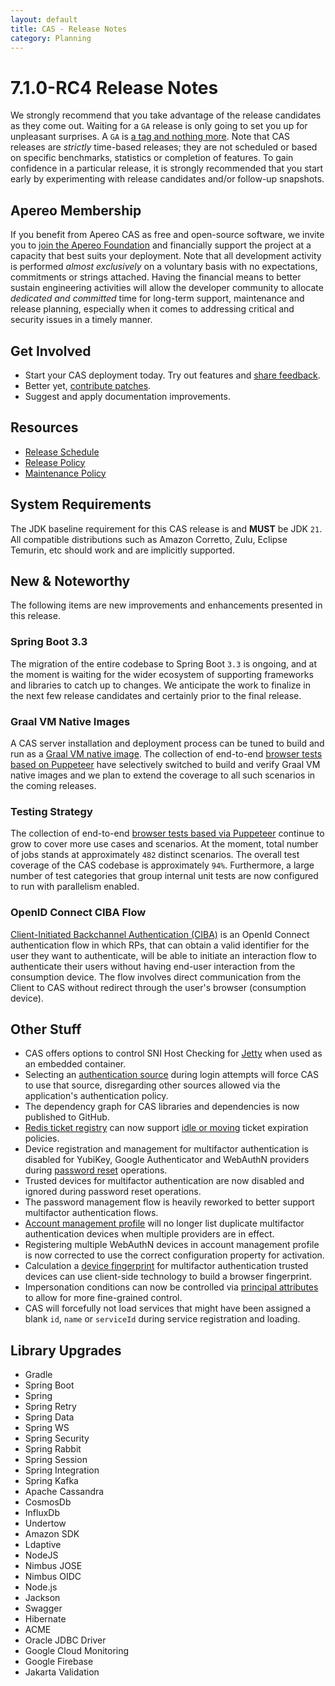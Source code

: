 ```yaml
---
layout: default
title: CAS - Release Notes
category: Planning
---
```


# 7.1.0-RC4 Release Notes

We strongly recommend that you take advantage of the release candidates as they come out. Waiting for a `GA` release is only going to set
you up for unpleasant surprises. A `GA` is [a tag and nothing more](https://apereo.github.io/2017/03/08/the-myth-of-ga-rel/). Note
that CAS releases are *strictly* time-based releases; they are not scheduled or based on specific benchmarks,
statistics or completion of features. To gain confidence in a particular
release, it is strongly recommended that you start early by experimenting with release candidates and/or follow-up snapshots.

## Apereo Membership

If you benefit from Apereo CAS as free and open-source software, we invite you
to [join the Apereo Foundation](https://www.apereo.org/content/apereo-membership)
and financially support the project at a capacity that best suits your deployment. Note that all development activity is performed
*almost exclusively* on a voluntary basis with no expectations, commitments or strings attached. Having the financial means to better
sustain engineering activities will allow the developer community to allocate *dedicated and committed* time for long-term support,
maintenance and release planning, especially when it comes to addressing critical and security issues in a timely manner.

## Get Involved

- Start your CAS deployment today. Try out features and [share feedback](/cas/Mailing-Lists.html).
- Better yet, [contribute patches](/cas/developer/Contributor-Guidelines.html).
- Suggest and apply documentation improvements.

## Resources

- [Release Schedule](https://github.com/apereo/cas/milestones)
- [Release Policy](/cas/developer/Release-Policy.html)
- [Maintenance Policy](/cas/developer/Maintenance-Policy.html)

## System Requirements

The JDK baseline requirement for this CAS release is and **MUST** be JDK `21`. All compatible distributions
such as Amazon Corretto, Zulu, Eclipse Temurin, etc should work and are implicitly supported.

## New & Noteworthy

The following items are new improvements and enhancements presented in this release.

### Spring Boot 3.3

The migration of the entire codebase to Spring Boot `3.3` is ongoing, and at the
moment is waiting for the wider ecosystem of supporting frameworks and libraries to catch up to
changes. We anticipate the work to finalize in the next few release candidates and certainly prior to the final release.

### Graal VM Native Images

A CAS server installation and deployment process can be tuned to build and run
as a [Graal VM native image](../installation/GraalVM-NativeImage-Installation.html).
The collection of end-to-end [browser tests based on Puppeteer](../../developer/Test-Process.html) have selectively switched
to build and verify Graal VM native images and we plan to extend the coverage to all such scenarios in the coming releases.

### Testing Strategy

The collection of end-to-end [browser tests based via Puppeteer](../../developer/Test-Process.html) continue to grow to cover more use cases
and scenarios. At the moment, total number of jobs stands at approximately `482` distinct scenarios. The overall
test coverage of the CAS codebase is approximately `94%`. Furthermore, a large number of test categories that group internal unit tests
are now configured to run with parallelism enabled.

### OpenID Connect CIBA Flow

[Client-Initiated Backchannel Authentication (CIBA)](../authentication/OIDC-Authentication-CIBA.html) is 
an OpenId Connect authentication flow in which RPs, that can obtain a valid 
identifier for the user they want to authenticate, will be able to initiate an interaction flow to authenticate their 
users without having end-user interaction from the consumption device. The flow involves direct communication from the 
Client to CAS without redirect through the user's browser (consumption device).

## Other Stuff
          
- CAS offers options to control SNI Host Checking for [Jetty](../installation/Configuring-Servlet-Container-Embedded-Jetty.html) when used as an embedded container.
- Selecting an [authentication source](../authentication/Configuring-Authentication-Policy-SourceSelection.html) during login attempts will force CAS to use that source, disregarding other sources allowed via the application's authentication policy.
- The dependency graph for CAS libraries and dependencies is now published to GitHub.
- [Redis ticket registry](../ticketing/Redis-Ticket-Registry.html) can now support [idle or moving](../ticketing/Configuring-Ticket-Expiration-Policy-TGT.html) ticket expiration policies.
- Device registration and management for multifactor authentication is disabled for YubiKey, Google Authenticator and WebAuthN providers during [password reset](../password_management/Password-Management-Reset.html) operations.
- Trusted devices for multifactor authentication are now disabled and ignored during password reset operations.
- The password management flow is heavily reworked to better support multifactor authentication flows.
- [Account management profile](../registration/Account-Management-Overview.html) will no longer list duplicate multifactor authentication devices when multiple providers are in effect. 
- Registering multiple WebAuthN devices in account management profile is now corrected to use the correct configuration property for activation.
- Calculation a [device fingerprint](../mfa/Multifactor-TrustedDevice-Authentication-DeviceFingerprint.html) for multifactor authentication trusted devices can use client-side technology to build a browser fingerprint.
- Impersonation conditions can now be controlled via [principal attributes](../authentication/Surrogate-Authentication-AccountSelection.html) to allow for more fine-grained control.
- CAS will forcefully not load services that might have been assigned a blank `id`, `name` or `serviceId` during service registration and loading.

## Library Upgrades

- Gradle
- Spring Boot
- Spring
- Spring Retry
- Spring Data
- Spring WS
- Spring Security
- Spring Rabbit
- Spring Session
- Spring Integration
- Spring Kafka
- Apache Cassandra
- CosmosDb
- InfluxDb
- Undertow
- Amazon SDK
- Ldaptive
- NodeJS
- Nimbus JOSE
- Nimbus OIDC
- Node.js
- Jackson
- Swagger
- Hibernate
- ACME
- Oracle JDBC Driver
- Google Cloud Monitoring
- Google Firebase
- Jakarta Validation

